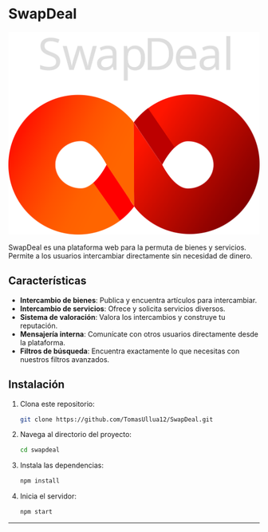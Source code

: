 # SwapDeal

![SwapDeal Logo](client/logo.svg)

SwapDeal es una plataforma web para la permuta de bienes y servicios. Permite a los usuarios intercambiar directamente sin necesidad de dinero.

## Características

- **Intercambio de bienes**: Publica y encuentra artículos para intercambiar.
- **Intercambio de servicios**: Ofrece y solicita servicios diversos.
- **Sistema de valoración**: Valora los intercambios y construye tu reputación.
- **Mensajería interna**: Comunícate con otros usuarios directamente desde la plataforma.
- **Filtros de búsqueda**: Encuentra exactamente lo que necesitas con nuestros filtros avanzados.

## Instalación

1. Clona este repositorio:
    ```bash
    git clone https://github.com/TomasUllua12/SwapDeal.git
    ```
2. Navega al directorio del proyecto:
    ```bash
    cd swapdeal
    ```
3. Instala las dependencias:
    ```bash
    npm install
    ```
4. Inicia el servidor:
    ```bash
    npm start
    ```

---

